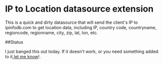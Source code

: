 # IP to Location datasource extension

This is a quick and dirty datasource that will send the client's IP to ipinfodb.com to get location data, including
IP, country code, countryname, regioncode, regionname, city, zip, lat, lon, etc.

##Status

I just banged this out today. If it doesn't work, or you need something added to it,[let me know](mailto:andrew@andrewshooner.com)!.
